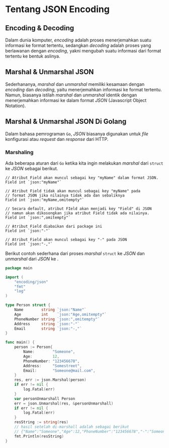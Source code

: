 # Tentang JSON Encoding

## Encoding & Decoding
Dalam dunia komputer, *encoding* adalah proses menerjemahkan suatu informasi ke format tertentu, sedangkan *decoding* adalah proses yang berlawanan dengan *encoding*, yakni mengubah suatu informasi dari format tertentu ke bentuk aslinya.

## Marshal & Unmarshal JSON
Sederhananya, *marshal* dan *unmarshal* memiliki kesamaan dengan *encoding* dan *decoding*, yaitu menerjemahkan informasi ke format tertentu. Namun, biasanya istilah *marshal* dan *unmarshal* identik dengan menerjemahkan informasi ke dalam format *JSON* (Javascript Object Notation).

## Marshal & Unmarshal JSON Di Golang
Dalam bahasa pemrograman `Go`, *JSON* biasanya digunakan untuk *file* konfigurasi atau *request* dan *response* dari HTTP.

### Marshaling
Ada beberapa aturan dari `Go` ketika kita ingin melakukan *marshal* dari `struct` ke *JSON* sebagai berikut.

```
// Atribut Field akan muncul sebagai key "myName" dalam format JSON.
Field int `json:"myName"`

// Atribut Field tidak akan muncul sebagai key "myName" pada
// format JSON jika nilainya tidak ada dan sebaliknya
Field int `json:"myName,omitempty"`

// Secara default, atribut FIeld akan menjadi key "Field" di JSON
// namun akan dikosongkan jika atribut Field tidak ada nilainya.
Field int `json:",omitempty"`

// Atribut Field diabaikan dari package ini
Field int `json:"-"`

// Atribut Field akan muncul sebagai key "-" pada JSON
Field int `json:"-,"`
```

Berikut contoh sederhana dari proses *marshal* `struct` ke *JSON* dan *unmarshal* dari *JSON* ke .

```Go
package main

import (
	"encoding/json"
	"fmt"
	"log"
)

type Person struct {
	Name        string `json:"Name"`
	Age         int    `json:"Age,omitempty"`
	PhoneNumber string `json:",omitempty"`
	Address     string `json:"-"`
	Email       string `json:"-,"`
}

func main() {
	person := Person{
		Name:        "Someone",
		Age:         12,
		PhoneNumber: "123456678",
		Address:     "Somestreet",
		Email:       "Someone@mail.com",
	}
	res, err := json.Marshal(person)
	if err != nil {
		log.Fatal(err)
	}
	var personUnmarshall Person
	err = json.Unmarshal(res, &personUnmarshall)
	if err != nil {
		log.Fatal(err)
	}
	resString := string(res)
	// hasil setelah di-marshall adalah sebagai berikut
	// {"Name":"Someone","Age":12,"PhoneNumber":"123456678","-":"Someone@mail.com"}
	fmt.Println(resString)
}
```